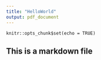 ```yaml
---
title: "HelloWorld"
output: pdf_document
---
```


```{r setup, include=FALSE}
knitr::opts_chunk$set(echo = TRUE)
```

## This is a markdown file
